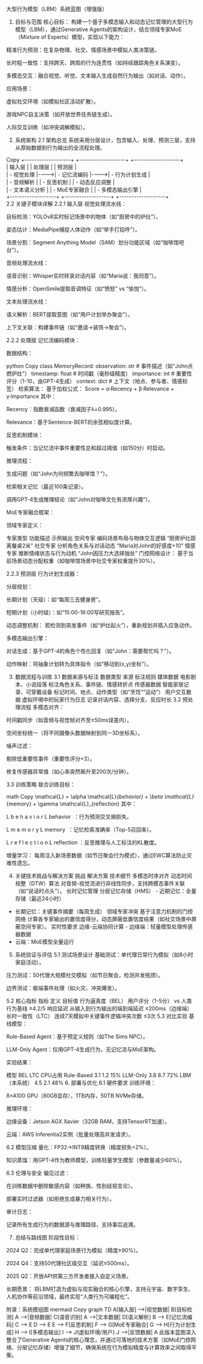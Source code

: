 大型行为模型（LBM）系统蓝图（增强版）
1. 目标与范围
核心目标：
构建一个基于多模态输入和动态记忆管理的大型行为模型（LBM），通过Generative Agents的架构设计，结合领域专家MoE（Mixture of Experts）模型，实现以下能力：

精准行为预测：在复杂物理、社交、情感场景中模拟人类决策链。

长时程一致性：支持跨天、跨周的行为连贯性（如持续跟踪角色关系演变）。

多模态交互：融合视觉、听觉、文本输入生成自然行为输出（如对话、动作）。

应用场景：

虚拟社交环境（如模拟社区活动扩散）。

游戏NPC自主决策（如开放世界任务链生成）。

人际交互训练（如冲突调解模拟）。

2. 系统架构
2.1 架构总览
系统采用分层设计，包含输入、处理、预测三层，支持从原始数据到行为输出的全流程处理。

Copy
+-------------------+     +-------------------+     +-------------------+  
|     输入层         |     |     处理层         |     |     预测层         |  
| - 视觉处理         |---->| - 记忆流编码       |---->| - 行为计划生成     |  
| - 音频解析         |     | - 反思机制         |     | - 动态反应调整     |  
| - 文本语义分析     |     | - MoE专家融合      |     | - 多模态输出引擎   |  
+-------------------+     +-------------------+     +-------------------+  
2.2 关键子模块详解
2.2.1 输入层
视觉处理流水线：

目标检测：YOLOv8实时标记场景中的物体（如“厨房中的炉灶”）。

姿态估计：MediaPipe捕捉人体动作（如“举手打招呼”）。

场景分割：Segment Anything Model（SAM）划分功能区域（如“咖啡馆吧台”）。

音频处理流水线：

语音识别：Whisper实时转录对话内容（如“Maria说：我同意”）。

情感分析：OpenSmile提取音调特征（如“愤怒” vs “愉悦”）。

文本处理流水线：

语义解析：BERT提取意图（如“用户计划举办聚会”）。

上下文关联：构建事件链（如“邀请→装饰→聚会”）。

2.2.2 处理层
记忆流编码模块：

数据结构：

python
Copy
class MemoryRecord:
    observation: str  # 事件描述（如“John点燃炉灶”）
    timestamp: float  # 时间戳（毫秒级精度）
    importance: int   # 重要性评分（1-10，由GPT-4生成）
    context: dict     # 上下文（地点、参与者、情感标签）
检索算法：
基于加权公式：
Score = α·Recency + β·Relevance + γ·Importance
其中：

Recency：指数衰减函数（衰减因子λ=0.995）。

Relevance：基于Sentence-BERT的余弦相似度计算。

反思机制模块：

触发条件：当记忆流中事件重要性总和超过阈值（如150分）时启动。

推理流程：

生成问题（如“John为何频繁去咖啡馆？”）。

检索相关记忆（最近100条记录）。

调用GPT-4生成推理结论（如“John对咖啡文化有浓厚兴趣”）。

MoE专家融合框架：

领域专家定义：

专家类型	功能描述	示例输出
空间专家	编码场景布局与物体交互逻辑	“厨房炉灶距离餐桌2米”
社交专家	分析角色关系与对话动态	“Maria对John的好感度+10”
情感专家	推断情绪状态与行为动机	“John因压力大选择独处”
门控网络设计：
基于当前场景动态分配权重（如咖啡馆场景中社交专家权重提升30%）。

2.2.3 预测层
行为计划生成器：

分层规划：

长期计划（天级）：如“每周三去健身房”。

短期计划（小时级）：如“15:00-16:00写研究报告”。

动态调整机制：
若检测到突发事件（如“炉灶起火”），重新规划并插入应急动作。

多模态输出引擎：

对话生成：基于GPT-4的角色个性化回复（如“John：需要帮忙吗？”）。

动作映射：将抽象计划转为具体指令（如“移动到(x,y)坐标”）。

3. 数据流程与训练
3.1 数据来源与标注
数据类型	来源	标注规则
媒体数据	电影剧本、小说段落	标注角色关系、事件链、情感转折点
传感器数据	智能家居记录、可穿戴设备	标记时间、地点、动作类型（如“烹饪”“运动”）
用户交互数据	虚拟环境中的玩家行为日志	记录对话内容、选择分支、反应时长
3.2 预处理流程
多模态对齐：

时间戳同步（如音频与视觉帧对齐至±50ms误差内）。

空间坐标统一（将不同摄像头数据映射到同一3D坐标系）。

噪声过滤：

剔除低重要性事件（重要性评分<3）。

修复传感器异常值（如心率突然飙升至200次/分钟）。

3.3 训练策略
联合训练目标：

math
Copy
\mathcal{L} = \alpha \mathcal{L}_{behavior} + \beta \mathcal{L}_{memory} + \gamma \mathcal{L}_{reflection}
其中：

L
b
e
h
a
v
i
o
r
L 
behavior
​
 ：行为预测交叉熵损失。

L
m
e
m
o
r
y
L 
memory
​
 ：记忆检索准确率（Top-5召回率）。

L
r
e
f
l
e
c
t
i
o
n
L 
reflection
​
 ：反思推理与人工标注的KL散度。

增量学习：
每周注入新场景数据（如节日聚会行为模式），通过EWC算法防止灾难性遗忘。

4. 关键技术挑战与解决方案
挑战	解决方案	技术细节
多模态时序对齐	动态时间规整（DTW）算法	对音频-视觉流进行非线性同步，支持跨模态事件关联（如“说话时点头”）。
长时记忆管理	分层记忆存储（HMS）	- 近期记忆：全量存储（最近24小时）
- 长期记忆：关键事件摘要（每周生成）
领域专家冲突	基于注意力机制的门控网络	计算各专家输出的置信度得分，动态屏蔽低置信度结果（如社交场景中屏蔽空间专家）。
实时性要求	边缘-云端协同计算	- 边缘端：轻量模型处理传感器数据
- 云端：MoE模型全量运行
5. 系统验证与评估
5.1 测试场景设计
基础测试：单代理日常行为模拟（如8小时家庭活动）。

压力测试：50代理大规模社交模拟（如节日聚会，检测并发瓶颈）。

边界测试：极端事件处理（如火灾、冲突爆发）。

5.2 核心指标
指标	定义	目标值
行为逼真度（BEL）	用户评分（1-5分） vs 人类行为基线	≥4.2/5
响应延迟	从输入到行为输出的端到端延迟	≤200ms（边缘端）
长时一致性（LTC）	连续7天模拟中关键事件逻辑冲突次数	≤3次
5.3 对比实验
基线模型：

Rule-Based Agent：基于预定义规则（如The Sims NPC）。

LLM-Only Agent：仅用GPT-4生成行为，无记忆流与MoE架构。

实验结果：

模型	BEL	LTC	CPU占用
Rule-Based	3.1	1.2	15%
LLM-Only	3.8	8.7	72%
LBM（本系统）	4.5	2.1	48%
6. 部署与优化
6.1 硬件要求
训练环境：

8×A100 GPU（80GB显存），1TB内存，50TB NVMe存储。

推理环境：

边缘设备：Jetson AGX Xavier（32GB RAM，支持TensorRT加速）。

云端：AWS Inferentia2实例（批量处理高并发请求）。

6.2 模型压缩
量化：FP32→INT8精度转换（精度损失<2%）。

知识蒸馏：用GPT-4作为教师模型，训练轻量学生模型（参数量减少60%）。

6.3 伦理与安全
偏见过滤：

在训练数据中删除敏感内容（如种族、性别歧视言论）。

部署实时过滤器（如拒绝生成暴力相关行为）。

审计日志：

记录所有生成行为的数据源与推理路径，支持事后追溯。

7. 总结与路线图
阶段性目标：

2024 Q2：完成单代理家庭场景行为模拟（精度≥90%）。

2024 Q4：支持50代理社区级交互（延迟≤500ms）。

2025 Q2：开放API供第三方开发者接入自定义场景。

长期愿景：
将LBM打造为虚拟与现实融合的核心引擎，支持元宇宙、数字孪生、人机协作等前沿领域，最终实现“人类行为可编程化”。

附录：系统模组图
mermaid
Copy
graph TD
    A[输入层] -->|视觉数据| B[目标检测]
    A -->|音频数据| C[语音识别]
    A -->|文本数据| D[语义解析]
    B --> E[记忆流编码]
    C --> E
    D --> E
    E --> F[反思机制]
    F --> G[MoE专家融合]
    G --> H[行为计划生成]
    H --> I[多模态输出]
    I --> J{虚拟环境/用户}
    J -->|反馈数据| A
此版本蓝图深入整合了Generative Agents的核心理念，并通过可落地的技术方案（如MoE门控网络、分层记忆存储）增强了细节，确保系统在行为模拟精度与计算效率之间取得平衡。
